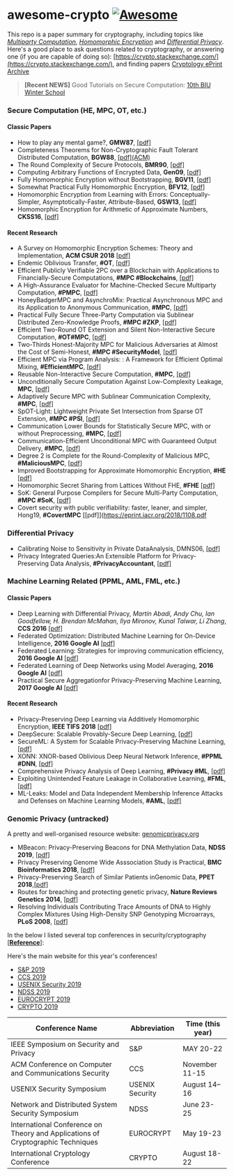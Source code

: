 # awesome-crypto [![Awesome](https://awesome.re/badge.svg)](https://awesome.re)

This repo is a paper summary for cryptography, including topics like [*Multiparty Computation*](https://en.wikipedia.org/wiki/Secure_multi-party_computation), [*Homomorphic Encryption*](https://en.wikipedia.org/wiki/Homomorphic_encryption) and [*Differential Privacy*](https://en.wikipedia.org/wiki/Differential_privacy). Here's a good place to ask questions related to cryptography, or answering one (if you are capable of doing so): [https://crypto.stackexchange.com/](https://crypto.stackexchange.com/), and finding papers [Cryptology ePrint Archive](https://eprint.iacr.org/)

> **[Recent NEWS]** Good Tutorials on Secure Computation: [10th BIU Winter School](https://cyber.biu.ac.il/event/the-10th-biu-winter-school-on-cryptography/)


### Secure Computation (HE, MPC, OT, etc.)

#### Classic Papers

- How to play any mental game?, **GMW87**, [[pdf]](https://dl.acm.org/citation.cfm?id=28420)
- Completeness Theorems for Non-Cryptographic Fault Tolerant Distributed Computation, **BGW88**, [[pdf]\(ACM\)](https://dl.acm.org/citation.cfm?id=62213)
- The Round Complexity of Secure Protocols, **BMR90**, [[pdf]](http://web.cs.ucdavis.edu/~rogaway/papers/bmr90)
- Computing Arbitrary Functions of Encrypted Data, **Gen09**, [[pdf]](https://crypto.stanford.edu/craig/easy-fhe.pdf)
- Fully Homomorphic Encryption without Bootstrapping, **BGV11**, [[pdf]](https://eprint.iacr.org/2011/277.pdf)
- Somewhat Practical Fully Homomorphic Encryption, **BFV12**, [[pdf]](https://pdfs.semanticscholar.org/531f/8e756ea280f093138788ee896b3fa8ca085a.pdf)
- Homomorphic Encryption from Learning with Errors: Conceptually-Simpler, Asymptotically-Faster, Attribute-Based, **GSW13**, [[pdf]](https://eprint.iacr.org/2013/340.pdf)
- Homomorphic Encryption for Arithmetic of Approximate Numbers, **CKSS16**, [[pdf]](https://eprint.iacr.org/2016/421.pdf)

#### Recent Research

- A Survey on Homomorphic Encryption Schemes: Theory and Implementation, **ACM CSUR 2018** [[pdf]](https://arxiv.org/pdf/1704.03578.pdf)
- Endemic Oblivious Transfer, **#OT**, [[pdf]](https://eprint.iacr.org/2019/706)
- Efficient Publicly Verifiable 2PC over a Blockchain with Applications to Financially-Secure Computations, **#MPC #Blockchains**, [[pdf]](http://homes.sice.indiana.edu/yh33/mypub/pvc.pdf)
- A High-Assurance Evaluator for Machine-Checked Secure Multiparty Computation, **#PMPC**, [[pdf]](https://eprint.iacr.org/2019/922)
- HoneyBadgerMPC and AsynchroMix: Practical Asynchronous MPC and its Application to Anonymous Communication, **#MPC**, [[pdf]](https://eprint.iacr.org/2019/883.pdf)
- Practical Fully Secure Three-Party Computation via Sublinear Distributed Zero-Knowledge Proofs, **#MPC #ZKP**, [[pdf]](https://eprint.iacr.org/2019/1390)
- Efficient Two-Round OT Extension and Silent Non-Interactive Secure Computation, **#OT#MPC**, [[pdf]](https://eprint.iacr.org/2019/1159)
- Two-Thirds Honest-Majority MPC for Malicious Adversaries at Almost the Cost of Semi-Honest, **#MPC #SecurityModel**, [[pdf]](https://eprint.iacr.org/2019/658)
- Efficient MPC via Program Analysis: : A Framework for Efficient Optimal Mixing, **#EfficientMPC**, [[pdf]](https://eprint.iacr.org/2019/651)
- Reusable Non-Interactive Secure Computation, **#MPC**, [[pdf]](https://eprint.iacr.org/2018/940.pdf)
- Unconditionally Secure Computation Against Low-Complexity Leakage, **MPC**, [[pdf]](https://eprint.iacr.org/2019/627)
- Adaptively Secure MPC with Sublinear Communication Complexity, **#MPC**, [[pdf]](https://eprint.iacr.org/2018/1161)
- SpOT-Light: Lightweight Private Set Intersection from Sparse OT Extension, **#MPC #PSI**, [[pdf]](https://eprint.iacr.org/2019/634.pdf)
- Communication Lower Bounds for Statistically Secure MPC, with or without Preprocessing, **#MPC**, [[pdf]](https://eprint.iacr.org/2019/220)
- Communication-Efficient Unconditional MPC with Guaranteed Output Delivery, **#MPC**, [[pdf]](https://eprint.iacr.org/2019/646)
- Degree 2 is Complete for the Round-Complexity of Malicious MPC, **#MaliciousMPC**, [[pdf]](https://eprint.iacr.org/2019/200.pdf)
- Improved Bootstrapping for Approximate Homomorphic Encryption, **#HE** [[pdf]](https://eprint.iacr.org/2018/1043.pdfhttps://eprint.iacr.org/2018/1043.pdf)
- Homomorphic Secret Sharing from Lattices Without FHE, **#FHE** [[pdf]](https://eprint.iacr.org/2019/129.pdf)
- SoK: General Purpose Compilers for Secure Multi-Party Computation, **#MPC #SoK**, [[pdf]](https://marsella.github.io/static/mpcsok.pdf)
- Covert security with public verifiability: faster, leaner, and simpler, Hong19, **#CovertMPC** [[pdf]](https://eprint.iacr.org/2018/1108.pdf


### Differential Privacy
- Calibrating Noise to Sensitivity in Private DataAnalysis, DMNS06, [[pdf]](http://people.csail.mit.edu/asmith/PS/sensitivity-tcc-final.pdf)
- Privacy Integrated Queries:An Extensible Platform for Privacy-Preserving Data Analysis, **#PrivacyAccountant**, [[pdf]](https://www.microsoft.com/en-us/research/wp-content/uploads/2010/09/pinq-CACM.pdf)

### Machine Learning Related (PPML, AML, FML, etc.)

#### Classic Papers
- Deep Learning with Differential Privacy, *Martín Abadi, Andy Chu, Ian Goodfellow, H. Brendan McMahan, Ilya Mironov, Kunal Talwar, Li Zhang*, **CCS 2016** [[pdf]](https://arxiv.org/pdf/1607.00133.pdf)
- Federated Optimization: Distributed Machine Learning for On-Device Intelligence, **2016 Google AI** [[pdf]](https://arxiv.org/pdf/1610.02527.pdf)
- Federated Learning: Strategies for improving communication efficiency, **2016 Google AI** [[pdf]](https://arxiv.org/pdf/1610.05492.pdf)
- Federated Learning of Deep Networks using Model Averaging, **2016 Google AI** [[pdf]](https://pdfs.semanticscholar.org/8b41/9080cd37bdc30872b76f405ef6a93eae3304.pdf)
- Practical Secure Aggregationfor Privacy-Preserving Machine Learning, **2017 Google AI** [[pdf]](https://acmccs.github.io/papers/p1175-bonawitzA.pdf)

#### Recent Research
- Privacy-Preserving Deep Learning via Additively Homomorphic Encryption, **IEEE TIFS 2018** [[pdf]](https://eprint.iacr.org/2017/715.pdf)
- DeepSecure: Scalable Provably-Secure Deep Learning, [[pdf]](https://arxiv.org/ftp/arxiv/papers/1705/1705.08963.pdf)
- SecureML: A System for Scalable Privacy-Preserving Machine Learning, [[pdf]](https://eprint.iacr.org/2017/396.pdf)
- XONN: XNOR-based Oblivious Deep Neural Network Inference, **#PPML #DNN**, [[pdf]](https://eprint.iacr.org/2019/171.pdf)
- Comprehensive Privacy Analysis of Deep Learning, **#Privacy #ML**, [[pdf]](https://arxiv.org/pdf/1812.00910.pdf)
- Exploiting Unintended Feature Leakage in Collaborative Learning, **#FML**, [[pdf]](https://arxiv.org/pdf/1805.04049.pdf)
- ML-Leaks: Model and Data Independent Membership Inference Attacks and Defenses on Machine Learning Models, **#AML**, [[pdf]](https://arxiv.org/pdf/1806.01246.pdf)

### Genomic Privacy (untracked)

A pretty and well-organised resource website: [genomicprivacy.org](https://genomeprivacy.org/publications/)

- MBeacon: Privacy-Preserving Beacons for DNA Methylation Data, **NDSS 2019**, [[pdf]](https://www.ndss-symposium.org/wp-content/uploads/2019/02/ndss2019_03A-2_Hagestedt_paper.pdf)
- Privacy Preserving Genome Wide Asssociation Study is Practical, **BMC Bioinformatics 2018**, [[pdf]](https://eprint.iacr.org/2017/955.pdf)
- Privacy-Preserving Search of Similar Patients inGenomic Data, **PPET 2018**,[[pdf]](https://www.petsymposium.org/2018/files/papers/issue4/popets-2018-0034.pdf)
- Routes for breaching and protecting genetic privacy, **Nature Reviews Genetics 2014**, [[pdf]](https://www.ncbi.nlm.nih.gov/pubmed/24805122)
- Resolving Individuals Contributing Trace Amounts of DNA to Highly Complex Mixtures Using High-Density SNP Genotyping Microarrays, **PLoS 2008**, [[pdf]](https://journals.plos.org/plosgenetics/article?id=10.1371/journal.pgen.1000167)


In the below I listed several top conferences in security/cryptography [[**Reference**]](http://faculty.cs.tamu.edu/guofei/sec_conf_stat.htm):

Here's the main website for this year's conferences!
- [S&P 2019](https://www.ieee-security.org/TC/SP2019/)
- [CCS 2019](https://www.sigsac.org/ccs/CCS2019/)
- [USENIX Security 2019](https://www.usenix.org/conference/usenixsecurity19)
- [NDSS 2019](https://www.ndss-symposium.org/ndss2019/)
- [EUROCRYPT 2019](https://eurocrypt.iacr.org/2019/)
- [CRYPTO 2019](https://crypto.iacr.org/2019/)

| Conference Name                                                                     | Abbreviation    |Time (this year)|
|-------------------------------------------------------------------------------------|-----------------|----------------|
| IEEE Symposium on Security and Privacy                                              | S&P             |MAY 20-22       |
| ACM Conference on Computer and Communications Security                              | CCS             |November 11-15  |
| USENIX Security Symposium                                                           | USENIX Security |August 14–16    |
| Network and Distributed System Security Symposium                                   | NDSS            |June 23-25      |
| International Conference on Theory and Applications of Cryptographic Techniques     | EUROCRYPT       |May 19-23       |
| International Cryptology Conference                                                 | CRYPTO          |August 18-22    |


